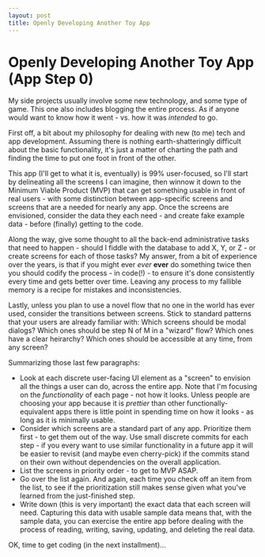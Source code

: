 ```yaml
---
layout: post
title: Openly Developing Another Toy App
---
```

# Openly Developing Another Toy App (App Step 0)
My side projects usually involve some new technology, and some type of game. This one also includes blogging the entire process. As if anyone would want to know how it went - vs. how it was *intended* to go.

First off, a bit about my philosophy for dealing with new (to me) tech and app development. Assuming there is nothing earth-shatteringly difficult about the basic functionality, it's just a matter of charting the path and finding the time to put one foot in front of the other.

This app (I'll get to what it is, eventually) is 99% user-focused, so I'll start by delineating all the screens I can imagine, then winnow it down to the Minimum Viable Product (MVP) that can get something usable in front of real users - with some distinction between app-specific screens and screens that are a needed for nearly any app. Once the screens are envisioned, consider the data they each need - and create fake example data - before (finally) getting to the code.

Along the way, give some thought to all the back-end administrative tasks that need to happen - should I fiddle with the database to add X, Y, or Z - or create screens for each of those tasks? My answer, from a bit of experience over the years, is that if you might ever *ever* **ever** do something twice then you should codify the process - in code(!) - to ensure it's done consistently every time and gets better over time. Leaving any process to my fallible memory is a recipe for mistakes and inconsistencies.

Lastly, unless you plan to use a novel flow that no one in the world has ever used, consider the transitions between screens. Stick to standard patterns that your users are already familiar with: Which screens should be modal dialogs? Which ones should be step N of M in a "wizard" flow? Which ones have a clear heirarchy? Which ones should be accessible at any time, from any screen?

Summarizing those last few paragraphs:

* Look at each discrete user-facing UI element as a "screen" to envision all the things a user can do, across the entire app. Note that I'm focusing on the *functionality* of each page - not how it looks. Unless people are choosing your app because it is *prettier* than other functionally-equivalent apps there is little point in spending time on how it looks - as long as it is minimally usable.
* Consider which screens are a standard part of any app. Prioritize them first - to get them out of the way. Use small discrete commits for each step - if you every want to use similar functionality in a future app it will be easier to revisit (and maybe even cherry-pick) if the commits stand on their own without dependencies on the overall application.
* List the screens in priority order - to get to MVP ASAP.
* Go over the list again. And again, each time you check off an item from the list, to see if the prioritization still makes sense given what you've learned from  the just-finished step.
* Write down (this is very important) the exact data that each screen will need. Capturing this data with usable sample data means that, with the sample data, you can exercise the entire app before dealing with the process of reading, writing, saving, updating, and deleting the real data. 

OK, time to get coding (in the next installment)...

